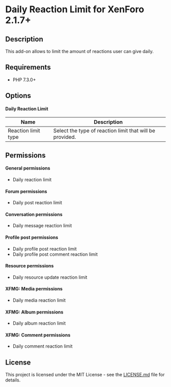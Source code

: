 Daily Reaction Limit for XenForo 2.1.7+
=======================================

Description
-----------

This add-on allows to limit the amount of reactions user can give daily.

Requirements
------------

- PHP 7.3.0+

Options
-------

#### Daily Reaction Limit

| Name | Description |
|---|---|
| Reaction limit type | Select the type of reaction limit that will be provided. |

Permissions
-----------

#### General permissions

- Daily reaction limit

#### Forum permissions

- Daily post reaction limit

#### Conversation permissions

- Daily message reaction limit

#### Profile post permissions

- Daily profile post reaction limit
- Daily profile post comment reaction limit

#### Resource permissions

- Daily resource update reaction limit

#### XFMG: Media permissions

- Daily media reaction limit

#### XFMG: Album permissions

- Daily album reaction limit

#### XFMG: Comment permissions

- Daily comment reaction limit

License
-------

This project is licensed under the MIT License - see the [LICENSE.md](https://github.com/ticktackk/DailyReactionLimitForXF2/blob/master/LICENSE.md) file for details.